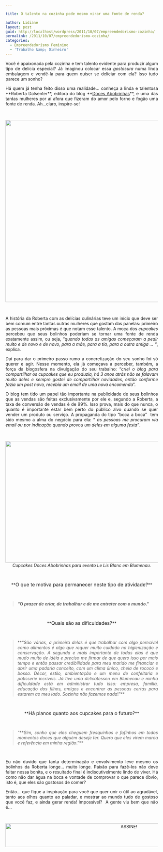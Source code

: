 ```yaml
---

title: O talento na cozinha pode mesmo virar uma fonte de renda?

author: Lidiane
layout: post
guid: http://localhost/wordpress/2011/10/07/empreendedorismo-cozinha/
permalink: /2011/10/07/empreendedorismo-cozinha/
categories:
  - Empreendedorismo Feminino
  - 'Trabalho &amp; Dinheiro'
---
```

<p style="text-align: justify;">
  Você é apaixonada pela cozinha e tem talento evidente para produzir algum tipo de delícia especial? Já imaginou colocar essa <em>gostosura</em> numa linda embalagem e vendê-la para quem quiser se deliciar com ela? Isso tudo parece um sonho?
</p>

<p style="text-align: justify;" align="justify">
  Há quem já tenha feito disso uma realidade… conheça a linda e talentosa **Roberta Dalsenter**, editora do blog **<a href="http://docesabobrinhas.com/" target="_blank">Doces Abobrinhas</a>**, e uma das tantas mulheres por aí afora que fizeram do amor pelo forno e fogão uma fonte de renda. Ah…claro, inspire-se!
</p>

&nbsp;

<p align="center">
  <a href="http://www.trololodemulher.com.br/blog/wp-content/uploads/2011/10/Roberta-Dalsenter-Doces-Abobrinhas.png"><img class="alignnone size-full wp-image-7003" title="Roberta Dalsenter - Doces Abobrinhas" src="http://www.trololodemulher.com.br/blog/wp-content/uploads/2011/10/Roberta-Dalsenter-Doces-Abobrinhas.png" alt="" width="563" height="600" /></a>
</p>

&nbsp;

<p align="justify">
  A história da Roberta com as delícias culinárias teve um início que deve ser bem comum entre tantas outras mulheres que gostam das panelas: primeiro as pessoas mais próximas é que notam esse talento. A moça dos <em>cupcakes</em> percebeu que seus bolinhos poderiam se tornar uma fonte de renda exatamente assim, ou seja, “<em>quando todas as amigas começaram a pedir muito e de novo e de novo, para a mãe, para a tia, para a outra amiga &#8230; “</em>, explica.
</p>

<p align="justify">
  Daí para dar o primeiro passo rumo a concretização do seu sonho foi só querer e agir. Nesse momento, ela já começava a perceber, também, a força da blogosfera na divulgação do seu trabalho: “<em>criei o blog para compartilhar os cupcakes que eu produzia, há 3 anos atrás não se falavam muito deles e sempre gostei de compartilhar novidades, então conforme fazia um post novo, recebia um email de uma nova encomenda</em>”.
</p>

<p align="justify">
  O blog tem tido um papel tão importante na publicidade de seus bolinhos que as vendas são feitas exclusivamente por ele e, segundo a Roberta, a taxa de conversão de vendas é de 99%. Isso prova, mais do que nunca, o quanto é importante estar bem perto do público alvo quando se quer vender um produto ou serviço. A propaganda do tipo “boca a boca”  tem sido mesmo a alma do negócio para ela: “ <em>as pessoas me procuram via email ou por indicação quando provou um deles em alguma festa”.</em>
</p>

&nbsp;

<p align="center">
  <a href="http://www.trololodemulher.com.br/blog/wp-content/uploads/2011/10/cupcakes-doces-abobrinhas.jpg"><img class="alignnone size-full wp-image-7000" title="cupcakes - doces abobrinhas" src="http://www.trololodemulher.com.br/blog/wp-content/uploads/2011/10/cupcakes-doces-abobrinhas.jpg" alt="" width="600" height="401" /></a><br /> <em>Cupcakes Doces Abobrinhas para evento Le Lis Blanc em Blumenau.</em>
</p>

&nbsp;

<p align="center">
  **<span style="font-size: medium;">O que te motiva para permanecer neste tipo de atividade?</span>**
</p>

&nbsp;

> **“O _prazer de criar, de trabalhar e de me entreter com o mundo_.”**

&nbsp;

<p align="center">
  **<span style="font-size: medium;">Quais são as dificuldades?</span>**
</p>

&nbsp;

> <p align="justify">
>   **“<em>São várias, a primeira delas é que trabalhar com algo perecível como alimentos é algo que requer muito cuidado na higienização e conservação. A segunda e mais importante de todas elas é que mudo muito de idéia e preciso me firmar de que quero isso por mais tempo e então passar credibilidade para meu marido me financiar e abrir uma padaria conceito, com um clima único, cheia de rococó e bossa. Décor, estilo, ambientação e um menu de confeitaria e patisserie incríveis. Já tive uma delicatessen em Blumenau e minha dificuldade está em administrar tudo isso: empresa, familia, educação dos filhos, amigos e encontrar as pessoas certas para estarem ao meu lado. Sozinha não fazemos nada</em>!”**
> </p>

&nbsp;

<p align="center">
  **<span style="font-size: medium;">Há planos quanto aos cupcakes para o futuro?</span>**
</p>

&nbsp;

> <p align="justify">
>   “**<em>Sim, sonho que eles cheguem fresquinhos e fofinhos em todos momentos doces que alguém deseje ter. Quero que eles virem marca e referência em minha região</em>.”**
> </p>

&nbsp;

<p align="justify">
  Eu não duvido que tanta determinação e envolvimento leve mesmo os bolinhos da Roberta longe… muito longe. Paixão para fazê-los não deve faltar nessa bonita, e o resultado final é indiscutivelmente lindo de viver. Há como não dar água na boca e vontade de comprovar o que parece óbvio, isto é, que eles são gostosos de comer?
</p>

<p align="justify">
  Então… que fique a inspiração para você que quer unir o útil ao agradável, tanto aos olhos quanto ao paladar, e mostrar ao mundo tudo de gostoso que você faz, e ainda gerar renda! Impossível?  A gente viu bem que não é&#8230;
</p>

&nbsp;

<p align="center">
  <a href="http://feedburner.google.com/fb/a/mailverify?uri=blogBichaFemea&loc=en_US" target="_blank"><img class="alignnone size-full wp-image-10439" src="http://www.trololodemulher.com.br/blog/wp-content/uploads/2014/09/ASSINE.png" alt="ASSINE!" width="800" height="78" /></a>
</p>